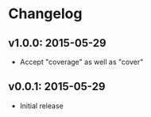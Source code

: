 # Changelog

## v1.0.0: 2015-05-29

- Accept "coverage" as well as "cover"

## v0.0.1: 2015-05-29

- Initial release
